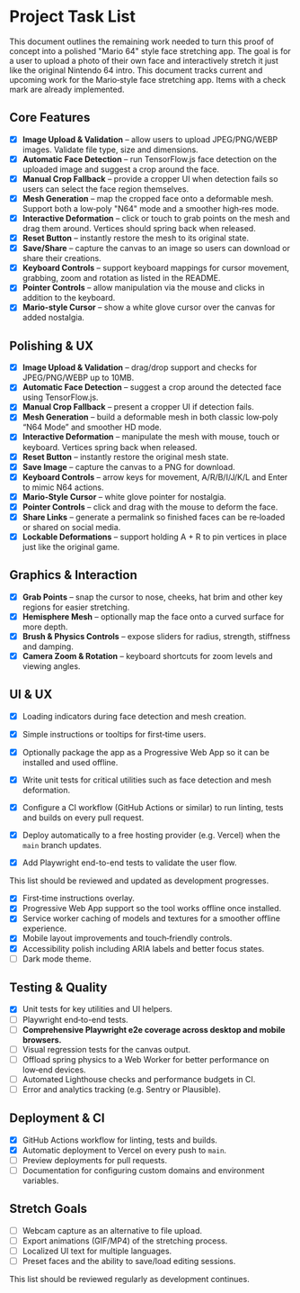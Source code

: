 # Project Task List

This document outlines the remaining work needed to turn this proof of concept into a polished "Mario 64" style face stretching app. The goal is for a user to upload a photo of their own face and interactively stretch it just like the original Nintendo 64 intro.
This document tracks current and upcoming work for the Mario‑style face stretching app. Items with a check mark are already implemented.

## Core Features

- [x] **Image Upload & Validation** – allow users to upload JPEG/PNG/WEBP images. Validate file type, size and dimensions.
- [x] **Automatic Face Detection** – run TensorFlow.js face detection on the uploaded image and suggest a crop around the face.
- [x] **Manual Crop Fallback** – provide a cropper UI when detection fails so users can select the face region themselves.
- [x] **Mesh Generation** – map the cropped face onto a deformable mesh. Support both a low‑poly "N64" mode and a smoother high‑res mode.
- [x] **Interactive Deformation** – click or touch to grab points on the mesh and drag them around. Vertices should spring back when released.
- [x] **Reset Button** – instantly restore the mesh to its original state.
- [x] **Save/Share** – capture the canvas to an image so users can download or share their creations.
- [x] **Keyboard Controls** – support keyboard mappings for cursor movement, grabbing, zoom and rotation as listed in the README.
- [x] **Pointer Controls** – allow manipulation via the mouse and clicks in addition to the keyboard.
- [x] **Mario-style Cursor** – show a white glove cursor over the canvas for added nostalgia.

## Polishing & UX

- [x] **Image Upload & Validation** – drag/drop support and checks for JPEG/PNG/WEBP up to 10MB.
- [x] **Automatic Face Detection** – suggest a crop around the detected face using TensorFlow.js.
- [x] **Manual Crop Fallback** – present a cropper UI if detection fails.
- [x] **Mesh Generation** – build a deformable mesh in both classic low‑poly “N64 Mode” and smoother HD mode.
- [x] **Interactive Deformation** – manipulate the mesh with mouse, touch or keyboard. Vertices spring back when released.
- [x] **Reset Button** – instantly restore the original mesh state.
- [x] **Save Image** – capture the canvas to a PNG for download.
- [x] **Keyboard Controls** – arrow keys for movement, A/R/B/I/J/K/L and Enter to mimic N64 actions.
- [x] **Mario‑Style Cursor** – white glove pointer for nostalgia.
- [x] **Pointer Controls** – click and drag with the mouse to deform the face.
- [x] **Share Links** – generate a permalink so finished faces can be re‑loaded or shared on social media.
- [x] **Lockable Deformations** – support holding A + R to pin vertices in place just like the original game.

## Graphics & Interaction

- [x] **Grab Points** – snap the cursor to nose, cheeks, hat brim and other key regions for easier stretching.
- [x] **Hemisphere Mesh** – optionally map the face onto a curved surface for more depth.
- [x] **Brush & Physics Controls** – expose sliders for radius, strength, stiffness and damping.
- [x] **Camera Zoom & Rotation** – keyboard shortcuts for zoom levels and viewing angles.

## UI & UX

- [x] Loading indicators during face detection and mesh creation.
- [x] Simple instructions or tooltips for first‑time users.
- [x] Optionally package the app as a Progressive Web App so it can be installed and used offline.

- [x] Write unit tests for critical utilities such as face detection and mesh deformation.
- [x] Configure a CI workflow (GitHub Actions or similar) to run linting, tests and builds on every pull request.
- [x] Deploy automatically to a free hosting provider (e.g. Vercel) when the `main` branch updates.
- [x] Add Playwright end-to-end tests to validate the user flow.

This list should be reviewed and updated as development progresses.

- [x] First‑time instructions overlay.
- [x] Progressive Web App support so the tool works offline once installed.
- [x] Service worker caching of models and textures for a smoother offline experience.
- [x] Mobile layout improvements and touch‑friendly controls.
- [x] Accessibility polish including ARIA labels and better focus states.
- [ ] Dark mode theme.

## Testing & Quality

- [x] Unit tests for key utilities and UI helpers.
- [ ] Playwright end‑to-end tests.
- [ ] **Comprehensive Playwright e2e coverage across desktop and mobile browsers.**
- [ ] Visual regression tests for the canvas output.
- [ ] Offload spring physics to a Web Worker for better performance on low‑end devices.
- [ ] Automated Lighthouse checks and performance budgets in CI.
- [ ] Error and analytics tracking (e.g. Sentry or Plausible).

## Deployment & CI

- [x] GitHub Actions workflow for linting, tests and builds.
- [x] Automatic deployment to Vercel on every push to `main`.
- [ ] Preview deployments for pull requests.
- [ ] Documentation for configuring custom domains and environment variables.

## Stretch Goals

- [ ] Webcam capture as an alternative to file upload.
- [ ] Export animations (GIF/MP4) of the stretching process.
- [ ] Localized UI text for multiple languages.
- [ ] Preset faces and the ability to save/load editing sessions.

This list should be reviewed regularly as development continues.
